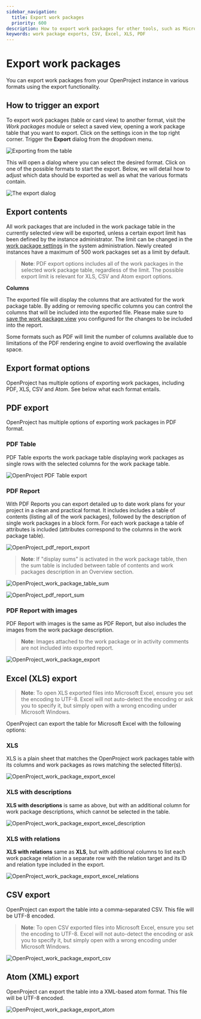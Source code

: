 ```yaml
---
sidebar_navigation:
  title: Export work packages
  priority: 600
description: How to export work packages for other tools, such as Microsoft Excel
keywords: work package exports, CSV, Excel, XLS, PDF
---
```


# Export work packages

You can export work packages from your OpenProject instance in various formats using the export functionality.

## How to trigger an export

To export work packages (table or card view) to another format, visit the *Work packages* module or select a saved view, opening a work package table that you want to export. Click on the settings icon in the top right corner. Trigger the **Export** dialog from the dropdown menu.

![Exporting from the table](openproject_export_wp.png)

This will open a dialog where you can select the desired format. Click on one of the possible formats to start the export. Below, we will detail how to adjust which data should be exported as well as what the various formats contain.

![The export dialog](openproject_wp_export_options.png)

## Export contents

All work packages that are included in the work package table in the currently selected view will be exported, unless a certain export limit has been defined by the instance administrator. The limit can be changed in the [work package settings](../../../system-admin-guide/system-settings/general-settings/#general-system-settings) in the system administration. Newly created instances have a maximum of 500 work packages set as a limit by default.

> **Note**: PDF export options includes all of the work packages in the selected work package table, regardless of the limit. The possible export limit is relevant for XLS, CSV and Atom export options.

**Columns**

The exported file will display the columns that are activated for the work package table. By adding or removing specific columns you can control the columns that will be included into the exported file. Please make sure to [save the work package view](../work-package-table-configuration/#save-work-package-views) you configured for the changes to be included into the report.

Some formats such as PDF will limit the number of columns available due to limitations of the PDF rendering engine to avoid overflowing the available space.

## Export format options
OpenProject has multiple options of exporting work packages, including PDF, XLS, CSV and Atom. See below what each format entails.

## PDF export

OpenProject has multiple options of exporting work packages in PDF format.

### PDF Table 
PDF Table exports the work package table displaying work packages as single rows with the selected columns for the work package table.

![OpenProject PDF Table export](openproject_pdf_table_export.png)

### PDF Report
With PDF Reports you can export detailed up to date work plans for your project in a clean and practical format. It includes includes a table of contents (listing all of the work packages), followed by the description of single work packages in a block form. For each work package a table of attributes is included (attributes correspond to the columns in the work package table). 

![OpenProject_pdf_report_export](openproject_pdf_report.png)
> **Note**: If "display sums" is activated in the work package table, then the sum table is included between table of contents and work packages description in an Overview section.

![OpenProject_work_package_table_sum](openproject_wp_table_total_sum.png)

![OpenProject_pdf_report_sum](openproject_wp_report_total_sum.png)

### PDF Report with images
PDF Report with images is the same as PDF Report, but also includes the images from the work package description. 

> **Note**: Images attached to the work package or in activity comments are not included into exported report.

![OpenProject_work_package_export](openproject_pdf_report_images.png)

## Excel (XLS) export

> **Note**: To open XLS exported files into Microsoft Excel, ensure you set the encoding to UTF-8. Excel will not auto-detect the encoding or ask you to specify it, but simply open with a wrong encoding under Microsoft Windows.

OpenProject can export the table for Microsoft Excel with the following options:

### XLS  
XLS is a plain sheet that matches the OpenProject work packages table with its columns and work packages as rows matching the selected filter(s).

![OpenProject_work_package_export_excel](openproject_export_excel.png)

### XLS with descriptions
**XLS with descriptions** is same as above, but with an additional column for work package descriptions, which cannot be selected in the table.

![OpenProject_work_package_export_excel_description](openproject_pdf_table_export_description.png)

### XLS with relations
**XLS with relations** same as **XLS**, but with additional columns to list each work package relation in a separate row with the relation target and its ID and relation type included in the export.

![OpenProject_work_package_export_excel_relations](openproject_pdf_table_export_relations.png)

## CSV export

OpenProject can export the table into a comma-separated CSV. This file will be UTF-8 encoded.

> **Note**: To open CSV exported files into Microsoft Excel, ensure you set the encoding to UTF-8. Excel will not auto-detect the encoding or ask you to specify it, but simply open with a wrong encoding under Microsoft Windows.

![OpenProject_work_package_export_csv](openproject_export_csv.png)

## Atom (XML) export

OpenProject can export the table into a XML-based atom format. This file will be UTF-8 encoded.

![OpenProject_work_package_export_atom](openproject_export_atom.png)
